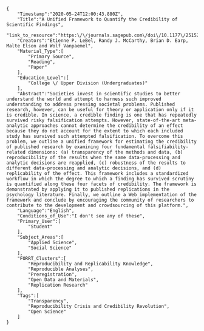 
    {
        "Timestamp":"2020-05-24T12:00:43.880Z",
        "Title":"A Unified Framework to Quantify the Credibility of Scientific Findings",
        "link_to_resource":"https:\/\/journals.sagepub.com\/doi\/10.1177\/2515245918787489",
        "Creators":"Etienne P. LeBel, Randy J. McCarthy, Brian D. Earp, Malte Elson and Wolf Vanpaemel",
        "Material_Type":[
            "Primary Source",
            "Reading",
            "Paper"
        ],
        "Education_Level":[
            "College \/ Upper Division (Undergraduates)"
        ],
        "Abstract":"Societies invest in scientific studies to better understand the world and attempt to harness such improved understanding to address pressing societal problems. Published research, however, can be useful for theory or application only if it is credible. In science, a credible finding is one that has repeatedly survived risky falsification attempts. However, state-of-the-art meta-analytic approaches cannot determine the credibility of an effect because they do not account for the extent to which each included study has survived such attempted falsification. To overcome this problem, we outline a unified framework for estimating the credibility of published research by examining four fundamental falsifiability-related dimensions: (a) transparency of the methods and data, (b) reproducibility of the results when the same data-processing and analytic decisions are reapplied, (c) robustness of the results to different data-processing and analytic decisions, and (d) replicability of the effect. This framework includes a standardized workflow in which the degree to which a finding has survived scrutiny is quantified along these four facets of credibility. The framework is demonstrated by applying it to published replications in the psychology literature. Finally, we outline a Web implementation of the framework and conclude by encouraging the community of researchers to contribute to the development and crowdsourcing of this platform.",
        "Language":"English",
        "Conditions_of_Use":"I don't see any of these",
        "Primary_User":[
            "Student"
        ],
        "Subject_Areas":[
            "Applied Science",
            "Social Science"
        ],
        "FORRT_Clusters":[
            "Reproducibility and Replicability Knowledge",
            "Reproducible Analyses",
            "Preregistration",
            "Open Data and Materials",
            "Replication Research"
        ],
        "Tags":[
            "Transparency",
            "Reproducibility Crisis and Credibility Revolution",
            "Open Science"
        ]
    }
